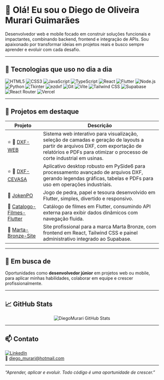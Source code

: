 # 👋 Olá! Eu sou o Diego de Oliveira Murari Guimarães

Desenvolvedor web e mobile focado em construir soluções funcionais e impactantes, combinando backend, frontend e integração de APIs. Sou apaixonado por transformar ideias em projetos reais e busco sempre aprender e evoluir com cada desafio.

---

## 🚀 Tecnologias que uso no dia a dia

![HTML5](https://img.shields.io/badge/-HTML5-E34F26?logo=html5&logoColor=white)
![CSS3](https://img.shields.io/badge/-CSS3-1572B6?logo=css3&logoColor=white)
![JavaScript](https://img.shields.io/badge/-JavaScript-F7DF1E?logo=javascript&logoColor=black)
![TypeScript](https://img.shields.io/badge/-TypeScript-3178C6?logo=typescript&logoColor=white)
![React](https://img.shields.io/badge/-React-61DAFB?logo=react&logoColor=black)
![Flutter](https://img.shields.io/badge/-Flutter-02569B?logo=flutter&logoColor=white)
![Node.js](https://img.shields.io/badge/-Node.js-339933?logo=nodedotjs&logoColor=white)
![Python](https://img.shields.io/badge/-Python-3776AB?logo=python&logoColor=white)
![Tkinter](https://img.shields.io/badge/-Tkinter-FF6F00?logo=python&logoColor=white)
![ezdxf](https://img.shields.io/badge/-ezdxf-FFD43B?logo=python&logoColor=black)
![Git](https://img.shields.io/badge/-Git-F05032?logo=git&logoColor=white)
![Vite](https://img.shields.io/badge/-Vite-646CFF?logo=vite&logoColor=white)
![Tailwind CSS](https://img.shields.io/badge/-Tailwind_CSS-06B6D4?logo=tailwind-css&logoColor=white)
![Supabase](https://img.shields.io/badge/-Supabase-3ECF8E?logo=supabase&logoColor=white)
![React Router](https://img.shields.io/badge/-React_Router-CA4245?logo=reactrouter&logoColor=white)
![Vercel](https://img.shields.io/badge/-Vercel-000000?logo=vercel&logoColor=white)

---

## 💼 Projetos em destaque

| Projeto | Descrição |
|--------|-----------|
| ⭐️ 🔗 [DXF-WEB](https://github.com/DiegoMurari/dxf-web) | Sistema web interativo para visualização, seleção de camadas e geração de layouts a partir de arquivos DXF, com exportação de relatórios e PDFs para otimizar o processo de corte industrial em usinas. |
| ⭐️ 🔗 [DXF-CEVASA](https://github.com/DiegoMurari/dxf-cevasa) | Aplicativo desktop robusto em PySide6 para processamento avançado de arquivos DXF, gerando legendas gráficas, tabelas e PDFs para uso em operações industriais. |
| 🔗 [JokenPO](https://github.com/DiegoMurari/JokenPO) | Jogo de pedra, papel e tesoura desenvolvido em Flutter, simples, divertido e responsivo. |
| 🔗 [Catalogo-Filmes-Flutter](https://github.com/DiegoMurari/catalogo-filmes-flutter) | Catálogo de filmes em Flutter, consumindo API externa para exibir dados dinâmicos com navegação fluida. |
| 🔗 [Marta-Bronze-Site](https://github.com/DiegoMurari/marta-bronze) | Site profissional para a marca Marta Bronze, com frontend em React, Tailwind CSS e painel administrativo integrado ao Supabase. |

---

## 🎯 Em busca de

Oportunidades como **desenvolvedor júnior** em projetos web ou mobile, para aplicar minhas habilidades, colaborar em equipe e crescer profissionalmente.

---

## 📈 GitHub Stats

<p align="center">
  <img
    src="https://github-readme-stats.vercel.app/api?username=DiegoMurari&show_icons=true&theme=radical&cache_seconds=300"
    alt="DiegoMurari GitHub Stats"
  />
</p>

---

## 📫 Contato

[![LinkedIn](https://img.shields.io/badge/-LinkedIn-0A66C2?logo=linkedin&logoColor=white)](https://www.linkedin.com/in/diegomurari)  
📧 diego_murari@hotmail.com

---

*“Aprender, aplicar e evoluir. Todo código é uma oportunidade de crescer.”*
